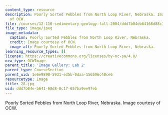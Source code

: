 ```yaml
---
content_type: resource
description: Poorly Sorted Pebbles from North Loop River, Nebraska. Image courtesy
  of OCW.
file: /courses/12-110-sedimentary-geology-fall-2004/ddd7b04eb64168d88c17657ba9ee97eb_28.jpg
file_type: image/jpeg
image_metadata:
  caption: Poorly Sorted Pebbles from North Loop River, Nebraska.
  credit: Image courtesy of OCW.
  image-alt: Poorly Sorted Pebbles from North Loop River, Nebraska.
learning_resource_types: []
license: https://creativecommons.org/licenses/by-nc-sa/4.0/
ocw_type: OCWImage
parent_title: 'Image Gallery: Lab 2'
parent_type: CourseSection
parent_uid: 1e6e9890-5931-e35b-0daa-156596c40ce6
resourcetype: Image
title: 28.jpg
uid: ddd7b04e-b641-68d8-8c17-657ba9ee97eb
---
```

Poorly Sorted Pebbles from North Loop River, Nebraska. Image courtesy of OCW.